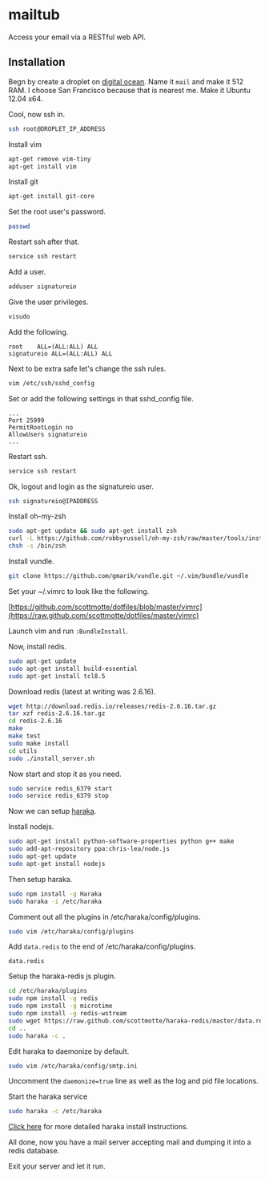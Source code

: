 # mailtub

Access your email via a RESTful web API.

## Installation

Begn by create a droplet on [digital ocean](https://www.digitalocean.com/droplets/new). Name it `mail` and make it 512 RAM. I choose San Francisco because that is nearest me. Make it Ubuntu 12.04 x64.

Cool, now ssh in.

```bash
ssh root@DROPLET_IP_ADDRESS
```

Install vim

```bash
apt-get remove vim-tiny
apt-get install vim
```

Install git

```bash
apt-get install git-core
```

Set the root user's password.

```bash
passwd
```

Restart ssh after that.

```bash
service ssh restart
```

Add a user.

```bash
adduser signatureio
```

Give the user privileges. 

```bash
visudo
```

Add the following.

```
root    ALL=(ALL:ALL) ALL
signatureio ALL=(ALL:ALL) ALL
```

Next to be extra safe let's change the ssh rules.

```bash
vim /etc/ssh/sshd_config
```

Set or add the following settings in that sshd_config file.

```
...
Port 25999
PermitRootLogin no
AllowUsers signatureio
...
```

Restart ssh.

```bash
service ssh restart
```

Ok, logout and login as the signatureio user.

```bash
ssh signatureio@IPADDRESS
```

Install oh-my-zsh

```bash
sudo apt-get update && sudo apt-get install zsh
curl -L https://github.com/robbyrussell/oh-my-zsh/raw/master/tools/install.sh | sh
chsh -s /bin/zsh
```

Install vundle.

```bash
git clone https://github.com/gmarik/vundle.git ~/.vim/bundle/vundle
```

Set your ~/.vimrc to look like the following.

[https://github.com/scottmotte/dotfiles/blob/master/vimrc](https://raw.github.com/scottmotte/dotfiles/master/vimrc)

Launch vim and run `:BundleInstall`.

Now, install redis.

```bash
sudo apt-get update
sudo apt-get install build-essential
sudo apt-get install tcl8.5
```

Download redis (latest at writing was 2.6.16).

```bash
wget http://download.redis.io/releases/redis-2.6.16.tar.gz
tar xzf redis-2.6.16.tar.gz
cd redis-2.6.16
make
make test
sudo make install
cd utils
sudo ./install_server.sh
```

Now start and stop it as you need.

```bash
sudo service redis_6379 start
sudo service redis_6379 stop
```

Now we can setup [haraka](http://haraka.github.io/).

Install nodejs.

```bash
sudo apt-get install python-software-properties python g++ make
sudo add-apt-repository ppa:chris-lea/node.js
sudo apt-get update
sudo apt-get install nodejs
```

Then setup haraka.

```bash
sudo npm install -g Haraka
sudo haraka -i /etc/haraka
```

Comment out all the plugins in /etc/haraka/config/plugins.

```bash
sudo vim /etc/haraka/config/plugins
```

Add `data.redis` to the end of /etc/haraka/config/plugins.

```
data.redis
```

Setup the haraka-redis js plugin.

```bash
cd /etc/haraka/plugins
sudo npm install -g redis
sudo npm install -g microtime
sudo npm install -g redis-wstream
sudo wget https://raw.github.com/scottmotte/haraka-redis/master/data.redis.js
cd ..
sudo haraka -c .
```

Edit haraka to daemonize by default.

```bash
sudo vim /etc/haraka/config/smtp.ini
```

Uncomment the `daemonize=true` line as well as the log and pid file locations.

Start the haraka service

```bash
sudo haraka -c /etc/haraka
```

[Click here](http://beingasysadmin.wordpress.com/2013/04/16/haraka-a-nodejs-based-smtp-server/) for more detailed haraka install instructions.

All done, now you have a mail server accepting mail and dumping it into a redis database.

Exit your server and let it run.
